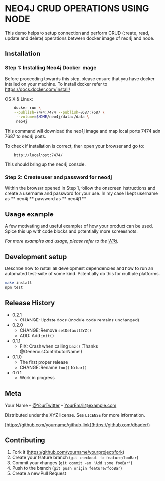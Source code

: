# NEO4J CRUD OPERATIONS USING NODE
 This demo helps to setup connection and perform CRUD (create, read, update and delete) operations between docker image of neo4j and node.


## Installation

### Step 1: Installing Neo4j Docker Image

Before proceeding towards this step, please ensure that you have docker intalled on your machine. 
To install docker refer to https://docs.docker.com/install/

OS X & Linux:

```sh
    docker run \
    --publish=7474:7474 --publish=7687:7687 \
     --volume=$HOME/neo4j/data:/data \
     neo4j
```
This command will download the neo4j image and map local ports 7474 adn 7687 to neo4j ports.

To check if installation is correct, then open your browser and go to:
```sh
    http://localhost:7474/
```
This should bring up the neo4j console.



### Step 2: Create user and password for neo4j
Within the browser opened in Step 1, follow the onscreen instructions and create a username and password for your use. In my case I kept
username as ** neo4j **
password as ** neo4j1 **


## Usage example

A few motivating and useful examples of how your product can be used. Spice this up with code blocks and potentially more screenshots.

_For more examples and usage, please refer to the [Wiki][wiki]._

## Development setup

Describe how to install all development dependencies and how to run an automated test-suite of some kind. Potentially do this for multiple platforms.

```sh
make install
npm test
```

## Release History

* 0.2.1
    * CHANGE: Update docs (module code remains unchanged)
* 0.2.0
    * CHANGE: Remove `setDefaultXYZ()`
    * ADD: Add `init()`
* 0.1.1
    * FIX: Crash when calling `baz()` (Thanks @GenerousContributorName!)
* 0.1.0
    * The first proper release
    * CHANGE: Rename `foo()` to `bar()`
* 0.0.1
    * Work in progress

## Meta

Your Name – [@YourTwitter](https://twitter.com/dbader_org) – YourEmail@example.com

Distributed under the XYZ license. See ``LICENSE`` for more information.

[https://github.com/yourname/github-link](https://github.com/dbader/)

## Contributing

1. Fork it (<https://github.com/yourname/yourproject/fork>)
2. Create your feature branch (`git checkout -b feature/fooBar`)
3. Commit your changes (`git commit -am 'Add some fooBar'`)
4. Push to the branch (`git push origin feature/fooBar`)
5. Create a new Pull Request

<!-- Markdown link & img dfn's -->
[npm-image]: https://img.shields.io/npm/v/datadog-metrics.svg?style=flat-square
[npm-url]: https://npmjs.org/package/datadog-metrics
[npm-downloads]: https://img.shields.io/npm/dm/datadog-metrics.svg?style=flat-square
[travis-image]: https://img.shields.io/travis/dbader/node-datadog-metrics/master.svg?style=flat-square
[travis-url]: https://travis-ci.org/dbader/node-datadog-metrics
[wiki]: https://github.com/yourname/yourproject/wiki